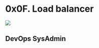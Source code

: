 <h1>0x0F. Load balancer</H1>
<img src ="https://s3.amazonaws.com/intranet-projects-files/holbertonschool-sysadmin_devops/275/qfdked8.png">
<h2>DevOps SysAdmin</h2>
